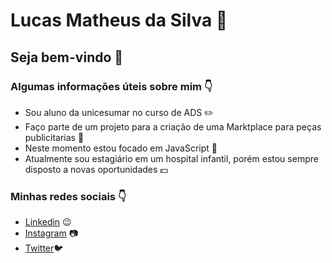 # Lucas Matheus da Silva 🦊

## Seja bem-vindo 👋

### Algumas informações úteis sobre mim 👇

- Sou aluno da unicesumar no curso de ADS ✏️
- Faço parte de um projeto para a criação de uma Marktplace para peças publicitarias :mega:
- Neste momento estou focado em JavaScript :yellow_heart:
- Atualmente sou estagiário em um hospital infantil, porém estou sempre disposto a novas oportunidades :dollar:


### Minhas redes sociais 👇
- <a href=https://www.linkedin.com/in/lucas-silva-484966131>Linkedin</a> 😉
- <a href=https://www.instagram.com/lucas_m.silva1>Instagram</a> 📷
- <a href=https://twitter.com/JosneyX>Twitter</a>🐦
